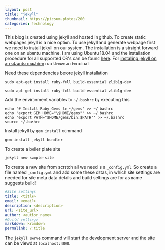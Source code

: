 ```yaml
---
layout: post
title: "jekyll"
thumbnail: https://picsum.photos/200
categories: technology
---
```


This blog is created using jekyll and hosted in github. To create static webpages jekyll is a nice option. To use jekyll and generate webpage first we need to install jekyll on our system. The installation is a straight forward one on an ubuntu machine. I am using Ubuntu 18.04 and the installation procedure for all supported OS's can be found [here](https://jekyllrb.com/docs/installation/). For [installing jekyll on an ubuntu machine](https://jekyllrb.com/docs/installation/ubuntu/) run these on terminal

Need these dependencies before jekyll installation

```shell
sudo apt-get install ruby-full build-essential zlib1g-dev
```

```shell
sudo apt-get install ruby-full build-essential zlib1g-dev
```

Add the environment variables to `~/.bashrc` by executing this

```shell
echo '# Install Ruby Gems to ~/gems' >> ~/.bashrc
echo 'export GEM_HOME="\$HOME/gems"' >> ~/.bashrc
echo 'export PATH="$HOME/gems/bin:$PATH"' >> ~/.bashrc
source ~/.bashrc
```

Install jekyll by `gem install` command

```shell
gem install jekyll bundler
```

To create a boiler plate site

```shell
jekyll new sample-site
```

To create a new site from scratch all we need is a `_config.yml`. So create a file named `_config.yml` and add some these datas, in which site settings are needed for site meta data details and build settings are for as name suggests build!

```yaml
#Site settings
title: <title>
email: <email>
description: <description>
url: <site_url>
author: <author_name>
#Build settings
markdown: kramdown
permalink: /:title
```

The `jekyll serve` command will start the development server and the site can be viewd at `localhost:4000`.
